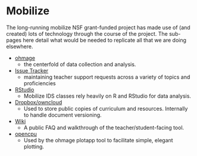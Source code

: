 Mobilize
=====

The long-running mobilize NSF grant-funded project has made use of (and created) lots of technology through the course of the project.  The sub-pages here detail what would be needed to replicate all that we are doing elsewhere.

  * [ohmage](mz-ohmage.md)
    * the centerfold of data collection and analysis. 
  * [Issue Tracker](mz-issue-tracker.md)
    * maintaining teacher support requests across a variety of topics and proficiencies
  * [RStudio](mz-rstudio.md)
    * Mobilize IDS classes rely heavily on R and RStudio for data analysis. 
  * [Dropbox/owncloud](mz-owncloud.md)
    * Used to store public copies of curriculum and resources. Internally to handle document versioning.
  * [Wiki](mz-wiki.md)
    * A public FAQ and walkthrough of the teacher/student-facing tool.
  * [opencpu](mz-ocpu.md)
    * Used by the ohmage plotapp tool to facilitate simple, elegant plotting.
